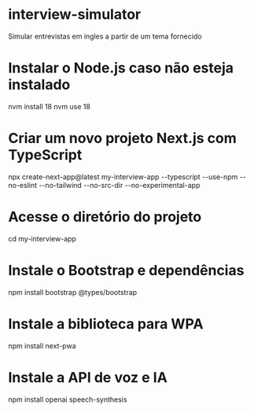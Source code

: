 # interview-simulator
Simular entrevistas em ingles a partir de um tema fornecido


# Instalar o Node.js caso não esteja instalado
nvm install 18
nvm use 18

# Criar um novo projeto Next.js com TypeScript
npx create-next-app@latest my-interview-app --typescript --use-npm --no-eslint --no-tailwind --no-src-dir --no-experimental-app

# Acesse o diretório do projeto
cd my-interview-app

# Instale o Bootstrap e dependências
npm install bootstrap @types/bootstrap

# Instale a biblioteca para WPA
npm install next-pwa

# Instale a API de voz e IA
npm install openai speech-synthesis
